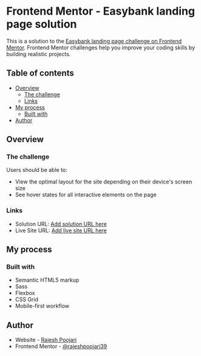 # Frontend Mentor - Easybank landing page solution

This is a solution to the [Easybank landing page challenge on Frontend Mentor](https://www.frontendmentor.io/challenges/easybank-landing-page-WaUhkoDN). Frontend Mentor challenges help you improve your coding skills by building realistic projects.

## Table of contents

- [Overview](#overview)
  - [The challenge](#the-challenge)
  - [Links](#links)
- [My process](#my-process)
  - [Built with](#built-with)
- [Author](#author)

## Overview

### The challenge

Users should be able to:

- View the optimal layout for the site depending on their device's screen size
- See hover states for all interactive elements on the page

### Links

- Solution URL: [Add solution URL here](https://github.com/rajeshpoojari39/easy-bank)
- Live Site URL: [Add live site URL here](https://easybank-39.netlify.app/)

## My process

### Built with

- Semantic HTML5 markup
- Sass
- Flexbox
- CSS Grid
- Mobile-first workflow

## Author

- Website - [Rajesh Poojari](https://rajeshpoojari39.netlify.app/)
- Frontend Mentor - [@rajeshpoojari39](https://www.frontendmentor.io/profile/rajeshpoojari39)
